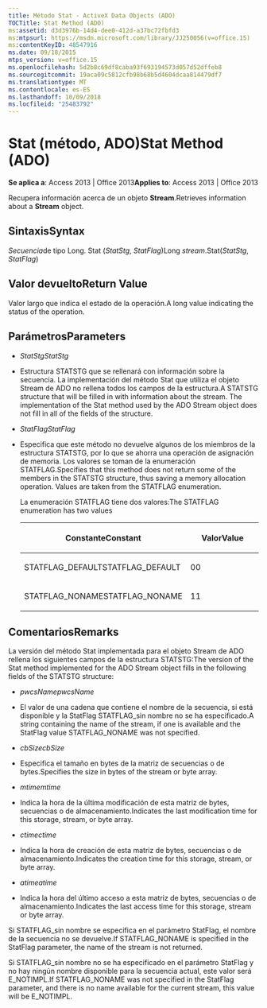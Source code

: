 ```yaml
---
title: Método Stat - ActiveX Data Objects (ADO)
TOCTitle: Stat Method (ADO)
ms:assetid: d3d3976b-14d4-dee0-412d-a37bc72fbfd3
ms:mtpsurl: https://msdn.microsoft.com/library/JJ250056(v=office.15)
ms:contentKeyID: 48547916
ms.date: 09/18/2015
mtps_version: v=office.15
ms.openlocfilehash: 5d2b8c69df8caba93f693194573d057d52dffeb8
ms.sourcegitcommit: 19aca09c5812cfb98b68b5d4604dcaa814479df7
ms.translationtype: MT
ms.contentlocale: es-ES
ms.lasthandoff: 10/09/2018
ms.locfileid: "25483792"
---
```

# <a name="stat-method-ado"></a><span data-ttu-id="e459e-102">Stat (método, ADO)</span><span class="sxs-lookup"><span data-stu-id="e459e-102">Stat Method (ADO)</span></span>


<span data-ttu-id="e459e-103">**Se aplica a**: Access 2013 | Office 2013</span><span class="sxs-lookup"><span data-stu-id="e459e-103">**Applies to**: Access 2013 | Office 2013</span></span>

<span data-ttu-id="e459e-104">Recupera información acerca de un objeto **Stream**.</span><span class="sxs-lookup"><span data-stu-id="e459e-104">Retrieves information about a **Stream** object.</span></span>

## <a name="syntax"></a><span data-ttu-id="e459e-105">Sintaxis</span><span class="sxs-lookup"><span data-stu-id="e459e-105">Syntax</span></span>

<span data-ttu-id="e459e-106">*Secuencia*de tipo Long. Stat (*StatStg*, *StatFlag*)</span><span class="sxs-lookup"><span data-stu-id="e459e-106">Long *stream*.Stat(*StatStg*, *StatFlag*)</span></span>

## <a name="return-value"></a><span data-ttu-id="e459e-107">Valor devuelto</span><span class="sxs-lookup"><span data-stu-id="e459e-107">Return Value</span></span>

<span data-ttu-id="e459e-108">Valor largo que indica el estado de la operación.</span><span class="sxs-lookup"><span data-stu-id="e459e-108">A long value indicating the status of the operation.</span></span>

## <a name="parameters"></a><span data-ttu-id="e459e-109">Parámetros</span><span class="sxs-lookup"><span data-stu-id="e459e-109">Parameters</span></span>

  - <span data-ttu-id="e459e-110">*StatStg*</span><span class="sxs-lookup"><span data-stu-id="e459e-110">*StatStg*</span></span>

  - <span data-ttu-id="e459e-p101">Estructura STATSTG que se rellenará con información sobre la secuencia. La implementación del método Stat que utiliza el objeto Stream de ADO no rellena todos los campos de la estructura.</span><span class="sxs-lookup"><span data-stu-id="e459e-p101">A STATSTG structure that will be filled in with information about the stream. The implementation of the Stat method used by the ADO Stream object does not fill in all of the fields of the structure.</span></span>

  - <span data-ttu-id="e459e-113">*StatFlag*</span><span class="sxs-lookup"><span data-stu-id="e459e-113">*StatFlag*</span></span>

  - <span data-ttu-id="e459e-p102">Especifica que este método no devuelve algunos de los miembros de la estructura STATSTG, por lo que se ahorra una operación de asignación de memoria. Los valores se toman de la enumeración STATFLAG.</span><span class="sxs-lookup"><span data-stu-id="e459e-p102">Specifies that this method does not return some of the members in the STATSTG structure, thus saving a memory allocation operation. Values are taken from the STATFLAG enumeration.</span></span>  
      
    <span data-ttu-id="e459e-116">La enumeración STATFLAG tiene dos valores:</span><span class="sxs-lookup"><span data-stu-id="e459e-116">The STATFLAG enumeration has two values</span></span>
    
    <table>
    <colgroup>
    <col style="width: 50%" />
    <col style="width: 50%" />
    </colgroup>
    <thead>
    <tr class="header">
    <th><p><span data-ttu-id="e459e-117">Constante</span><span class="sxs-lookup"><span data-stu-id="e459e-117">Constant</span></span></p></th>
    <th><p><span data-ttu-id="e459e-118">Valor</span><span class="sxs-lookup"><span data-stu-id="e459e-118">Value</span></span></p></th>
    </tr>
    </thead>
    <tbody>
    <tr class="odd">
    <td><p><span data-ttu-id="e459e-119">STATFLAG_DEFAULT</span><span class="sxs-lookup"><span data-stu-id="e459e-119">STATFLAG_DEFAULT</span></span></p></td>
    <td><p><span data-ttu-id="e459e-120">0</span><span class="sxs-lookup"><span data-stu-id="e459e-120">0</span></span></p></td>
    </tr>
    <tr class="even">
    <td><p><span data-ttu-id="e459e-121">STATFLAG_NONAME</span><span class="sxs-lookup"><span data-stu-id="e459e-121">STATFLAG_NONAME</span></span></p></td>
    <td><p><span data-ttu-id="e459e-122">1</span><span class="sxs-lookup"><span data-stu-id="e459e-122">1</span></span></p></td>
    </tr>
    </tbody>
    </table>


## <a name="remarks"></a><span data-ttu-id="e459e-123">Comentarios</span><span class="sxs-lookup"><span data-stu-id="e459e-123">Remarks</span></span>

<span data-ttu-id="e459e-124">La versión del método Stat implementada para el objeto Stream de ADO rellena los siguientes campos de la estructura STATSTG:</span><span class="sxs-lookup"><span data-stu-id="e459e-124">The version of the Stat method implemented for the ADO Stream object fills in the following fields of the STATSTG structure:</span></span>

  - <span data-ttu-id="e459e-125">*pwcsName*</span><span class="sxs-lookup"><span data-stu-id="e459e-125">*pwcsName*</span></span>

  - <span data-ttu-id="e459e-126">El valor de una cadena que contiene el nombre de la secuencia, si está disponible y la StatFlag STATFLAG\_sin nombre no se ha especificado.</span><span class="sxs-lookup"><span data-stu-id="e459e-126">A string containing the name of the stream, if one is available and the StatFlag value STATFLAG\_NONAME was not specified.</span></span>

  - <span data-ttu-id="e459e-127">*cbSize*</span><span class="sxs-lookup"><span data-stu-id="e459e-127">*cbSize*</span></span>

  - <span data-ttu-id="e459e-128">Especifica el tamaño en bytes de la matriz de secuencias o de bytes.</span><span class="sxs-lookup"><span data-stu-id="e459e-128">Specifies the size in bytes of the stream or byte array.</span></span>

  - <span data-ttu-id="e459e-129">*mtime*</span><span class="sxs-lookup"><span data-stu-id="e459e-129">*mtime*</span></span>

  - <span data-ttu-id="e459e-130">Indica la hora de la última modificación de esta matriz de bytes, secuencias o de almacenamiento.</span><span class="sxs-lookup"><span data-stu-id="e459e-130">Indicates the last modification time for this storage, stream, or byte array.</span></span>

  - <span data-ttu-id="e459e-131">*ctime*</span><span class="sxs-lookup"><span data-stu-id="e459e-131">*ctime*</span></span>

  - <span data-ttu-id="e459e-132">Indica la hora de creación de esta matriz de bytes, secuencias o de almacenamiento.</span><span class="sxs-lookup"><span data-stu-id="e459e-132">Indicates the creation time for this storage, stream, or byte array.</span></span>

  - <span data-ttu-id="e459e-133">*atime*</span><span class="sxs-lookup"><span data-stu-id="e459e-133">*atime*</span></span>

  - <span data-ttu-id="e459e-134">Indica la hora del último acceso a esta matriz de bytes, secuencias o de almacenamiento.</span><span class="sxs-lookup"><span data-stu-id="e459e-134">Indicates the last access time for this storage, stream or byte array.</span></span>

<span data-ttu-id="e459e-135">Si STATFLAG\_sin nombre se especifica en el parámetro StatFlag, el nombre de la secuencia no se devuelve.</span><span class="sxs-lookup"><span data-stu-id="e459e-135">If STATFLAG\_NONAME is specified in the StatFlag parameter, the name of the stream is not returned.</span></span>

<span data-ttu-id="e459e-136">Si STATFLAG\_sin nombre no se ha especificado en el parámetro StatFlag y no hay ningún nombre disponible para la secuencia actual, este valor será E\_NOTIMPL.</span><span class="sxs-lookup"><span data-stu-id="e459e-136">If STATFLAG\_NONAME was not specified in the StatFlag parameter, and there is no name available for the current stream, this value will be E\_NOTIMPL.</span></span>

